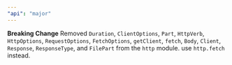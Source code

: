 ```yaml
---
"api": "major"
---
```


**Breaking Change** Removed `Duration`, `ClientOptions`, `Part`, `HttpVerb`, `HttpOptions`, `RequestOptions`, `FetchOptions`, `getClient`, `fetch`, `Body`, `Client`, `Response`, `ResponseType`, and `FilePart` from the `http` module. use `http.fetch` instead.


